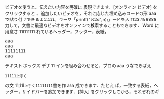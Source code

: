 ビデオを使うと、伝えたい内容を明確に
表現できます．[オンライン ビデオ] をクリックすると
、追加したいビデオを，それに応じた埋め込みコードの形
aaa で貼り付けできるよ`11111`。キーワ「printf("%2d",n);」ードを入 1123.456888 力して，文書に最適なビデオをオンラインで検索することもできます．
Word に用意さ 111111111 れているヘッダー，フッター，表紙，

<pre>
aaa
aaa
11111111
aaa
</pre>

テキスト ボックス デザ 11 インを組み合わせると、プロの
aaa うなできばえ

```
11111上手く
```

の文 11,111`上手く11111111`書を作 aaa 成できます．たとえ
ば，一致する表紙，ヘッダー，サイドバーを追加できます．[挿入] をクリックしてから，それぞれのギ
